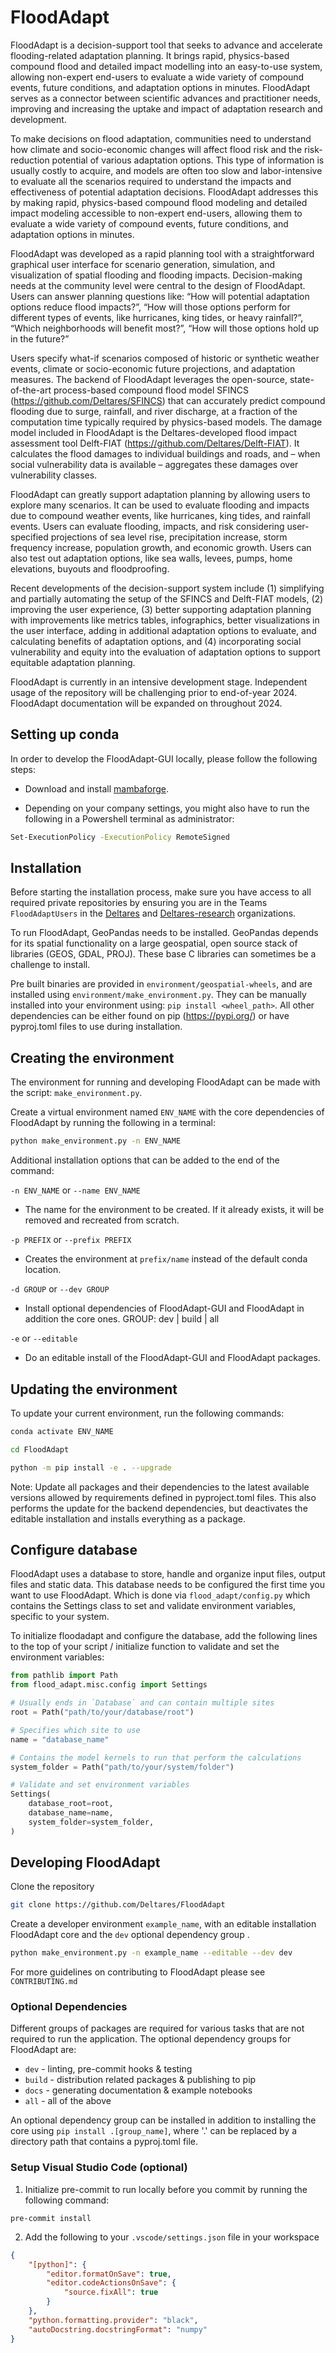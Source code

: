 # FloodAdapt
FloodAdapt is a decision-support tool that seeks to advance and accelerate flooding-related adaptation planning. It brings rapid, physics-based compound flood and detailed impact modelling into an easy-to-use system, allowing non-expert end-users to evaluate a wide variety of compound events, future conditions, and adaptation options in minutes.  FloodAdapt serves as a connector between scientific advances and practitioner needs, improving and increasing the uptake and impact of adaptation research and development.

To make decisions on flood adaptation, communities need to understand how climate and socio-economic changes will affect flood risk and the risk-reduction potential of various adaptation options. This type of information is usually costly to acquire, and models are often too slow and labor-intensive to evaluate all the scenarios required to understand the impacts and effectiveness of potential adaptation decisions. FloodAdapt addresses this by making rapid, physics-based compound flood modeling and detailed impact modeling accessible to non-expert end-users, allowing them to evaluate a wide variety of compound events, future conditions, and adaptation options in minutes.

FloodAdapt was developed as a rapid planning tool with a straightforward graphical user interface for scenario generation, simulation, and visualization of spatial flooding and flooding impacts. Decision-making needs at the community level were central to the design of FloodAdapt. Users can answer planning questions like: “How will potential adaptation options reduce flood impacts?”, “How will those options perform for different types of events, like hurricanes, king tides, or heavy rainfall?”, “Which neighborhoods will benefit most?”, “How will those options hold up in the future?”

Users specify what-if scenarios composed of historic or synthetic weather events, climate or socio-economic future projections, and adaptation measures.
The backend of FloodAdapt leverages the open-source, state-of-the-art process-based compound flood model SFINCS (https://github.com/Deltares/SFINCS) that can accurately predict compound flooding due to surge, rainfall, and river discharge, at a fraction of the computation time typically required by physics-based models. The damage model included in FloodAdapt is the Deltares-developed flood impact assessment tool Delft-FIAT (https://github.com/Deltares/Delft-FIAT). It calculates the flood damages to individual buildings and roads, and – when social vulnerability data is available – aggregates these damages over vulnerability classes.

FloodAdapt can greatly support adaptation planning by allowing users to explore many scenarios. It can be used to evaluate flooding and impacts due to compound weather events, like hurricanes, king tides, and rainfall events. Users can evaluate flooding, impacts, and risk considering user-specified projections of sea level rise, precipitation increase, storm frequency increase, population growth, and economic growth. Users can also test out adaptation options, like sea walls, levees, pumps, home elevations, buyouts and floodproofing.

Recent developments of the decision-support system include (1) simplifying and partially automating the setup of the SFINCS and Delft-FIAT models, (2) improving the user experience, (3) better supporting adaptation planning with improvements like metrics tables, infographics, better visualizations in the user interface, adding in additional adaptation options to evaluate, and calculating benefits of adaptation options, and (4) incorporating social vulnerability and equity into the evaluation of adaptation options to support equitable adaptation planning.

FloodAdapt is currently in an intensive development stage. Independent usage of the repository will be challenging prior to end-of-year 2024. FloodAdapt documentation will be expanded on throughout 2024.

## Setting up conda

In order to develop the FloodAdapt-GUI locally, please follow the following steps:

- Download and install [mambaforge](https://mamba.readthedocs.io/en/latest/installation.html#fresh-install).

- Depending on your company settings, you might also have to run the following in a Powershell terminal as administrator:

```bash
Set-ExecutionPolicy -ExecutionPolicy RemoteSigned
```

## Installation

Before starting the installation process, make sure you have access to all required private repositories by ensuring you are in the Teams `FloodAdaptUsers` in the [Deltares](https://github.com/orgs/Deltares/teams/floodadaptusers) and [Deltares-research](https://github.com/orgs/Deltares-research/teams/floodadaptusers) organizations.

To run FloodAdapt, GeoPandas needs to be installed. GeoPandas depends for its spatial functionality on a large geospatial, open source stack of libraries (GEOS, GDAL, PROJ). These base C libraries can sometimes be a challenge to install.

Pre built binaries are provided in `environment/geospatial-wheels`, and are installed using `environment/make_environment.py`. They can be manually installed into your environment using: `pip install <wheel_path>`. All other dependencies can be either found on pip (https://pypi.org/) or have pyproj.toml files to use during installation.

## Creating the environment

The environment for running and developing FloodAdapt can be made with the script: `make_environment.py`.

Create a virtual environment named `ENV_NAME` with the core dependencies of FloodAdapt by running the following in a terminal:

```bash
python make_environment.py -n ENV_NAME
```

Additional installation options that can be added to the end of the command:

`-n ENV_NAME` or `--name ENV_NAME`
- The name for the environment to be created. If it already exists, it will be removed and recreated from scratch.

`-p PREFIX` or `--prefix PREFIX`
- Creates the environment at `prefix/name` instead of the default conda location.

`-d GROUP` or `--dev GROUP`
- Install optional dependencies of FloodAdapt-GUI and FloodAdapt in addition the core ones. GROUP: dev | build | all

`-e` or `--editable`
- Do an editable install of the FloodAdapt-GUI and FloodAdapt packages.

## Updating the environment
To update your current environment, run the following commands:
```bash
conda activate ENV_NAME

cd FloodAdapt

python -m pip install -e . --upgrade
```
Note:  Update all packages and their dependencies to the latest available versions allowed by requirements defined in pyproject.toml files. This also performs the update for the backend dependencies, but deactivates the editable installation and installs everything as a package.

## Configure database

FloodAdapt uses a database to store, handle and organize input files, output files and static data. This database needs to be configured the first time you want to use FloodAdapt. Which is done via `flood_adapt/config.py` which contains the Settings class to set and validate environment variables, specific to your system.

To initialize floodadapt and configure the database, add the following lines to the top of your script / initialize function to validate and set the environment variables:
```python
from pathlib import Path
from flood_adapt.misc.config import Settings

# Usually ends in `Database` and can contain multiple sites
root = Path("path/to/your/database/root")

# Specifies which site to use
name = "database_name"

# Contains the model kernels to run that perform the calculations
system_folder = Path("path/to/your/system/folder")

# Validate and set environment variables
Settings(
    database_root=root,
    database_name=name,
    system_folder=system_folder,
)
```

## Developing FloodAdapt

Clone the repository

```bash
git clone https://github.com/Deltares/FloodAdapt
```

Create a developer environment `example_name`, with an editable installation FloodAdapt core and the `dev` optional dependency group .

```bash
python make_environment.py -n example_name --editable --dev dev
```

For more guidelines on contributing to FloodAdapt please see `CONTRIBUTING.md`

### Optional Dependencies
Different groups of packages are required for various tasks that are not required to run the application. The optional dependency groups for FloodAdapt are:
- `dev` - linting, pre-commit hooks & testing
- `build` - distribution related packages & publishing to pip
- `docs` - generating documentation & example notebooks
- `all` - all of the above

An optional dependency group can be installed in addition to installing the core using `pip install .[group_name]`, where '.' can be replaced by a directory path that contains a pyproj.toml file.

### Setup Visual Studio Code (optional)

1. Initialize pre-commit to run locally before you commit by running the following command:
```
pre-commit install
```

2. Add the following to your `.vscode/settings.json` file in your workspace

```json
{
    "[python]": {
        "editor.formatOnSave": true,
        "editor.codeActionsOnSave": {
            "source.fixAll": true
        }
    },
    "python.formatting.provider": "black",
    "autoDocstring.docstringFormat": "numpy"
}
```
